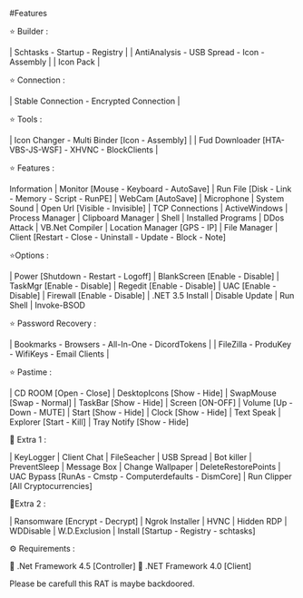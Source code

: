 

#Features

⭐️ Builder :

 | Schtasks - Startup - Registry |
 | AntiAnalysis - USB Spread - Icon - Assembly |
 | Icon Pack |

⭐️ Connection :

 | Stable Connection - Encrypted Connection |

⭐️ Tools :

 | Icon Changer - Multi Binder [Icon - Assembly] |
 | Fud Downloader [HTA-VBS-JS-WSF] - XHVNC - BlockClients |

⭐️ Features :

 Information
| Monitor [Mouse - Keyboard - AutoSave]
| Run File [Disk - Link - Memory - Script - RunPE]
| WebCam [AutoSave]
| Microphone
| System Sound
| Open Url [Visible - Invisible]
| TCP Connections
| ActiveWindows
| Process Manager
| Clipboard Manager
| Shell
| Installed Programs
| DDos Attack
| VB.Net Compiler
| Location Manager [GPS - IP]
| File Manager
| Client [Restart - Close - Uninstall - Update - Block - Note]

⭐️Options :

| Power [Shutdown - Restart - Logoff]
| BlankScreen [Enable - Disable]
| TaskMgr [Enable - Disable]
| Regedit [Enable - Disable]
| UAC [Enable - Disable]
| Firewall [Enable - Disable]
| .NET 3.5 Install
| Disable Update
| Run Shell
| Invoke-BSOD

⭐️ Password Recovery :

 | Bookmarks - Browsers - All-In-One - DicordTokens |
 | FileZilla - ProduKey - WifiKeys - Email Clients |

⭐️ Pastime :

| CD ROOM [Open - Close]
| DesktopIcons [Show - Hide]
| SwapMouse [Swap - Normal]
| TaskBar [Show - Hide]
| Screen [ON-OFF]
| Volume [Up - Down - MUTE]
| Start [Show - Hide]
| Clock [Show - Hide]
| Text Speak
| Explorer [Start - Kill]
| Tray Notify [Show - Hide]

🔆 Extra 1 :

| KeyLogger
| Client Chat
| FileSeacher
| USB Spread
| Bot killer
| PreventSleep
| Message Box
| Change Wallpaper
| DeleteRestorePoints
| UAC Bypass [RunAs - Cmstp - Computerdefaults - DismCore]
| Run Clipper [All Cryptocurrencies]

🔆Extra 2 :

| Ransomware [Encrypt - Decrypt]
| Ngrok Installer
| HVNC
| Hidden RDP
| WDDisable
| W.D.Exclusion
| Install [Startup - Registry - schtasks]

⚙️ Requirements :

🔸 .Net Framework 4.5 [Controller]
🔸 .NET Framework 4.0 [Client]

Please be carefull this RAT is maybe backdoored.


